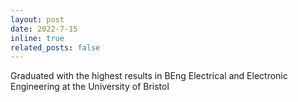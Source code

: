 ```yaml
---
layout: post
date: 2022-7-15
inline: true
related_posts: false
---
```


Graduated with the highest results in BEng Electrical and Electronic Engineering at the University of Bristol
